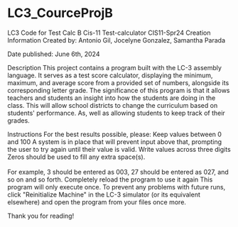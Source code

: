 # LC3_CourceProjB
LC3 Code for Test Calc B Cis-11
Test-calculator
CIS11-Spr24
Creation Information
Created by: Antonio Gil, Jocelyne Gonzalez, Samantha Parada

Date published: June 6th, 2024

Description
This project contains a program built with the LC-3 assembly language. It serves as a test score calculator, displaying the minimum, maximum, and average score from a provided set of numbers, alongside its corresponding letter grade. The significance of this program is that it allows teachers and students an insight into how the students are doing in the class. This will allow school districts to change the curriculum based on students' performance. As, well as allowing students to keep track of their grades.

Instructions
For the best results possible, please:
Keep values between 0 and 100
A system is in place that will prevent input above that, prompting the user to try again until their value is valid.
Write values across three digits
Zeros should be used to fill any extra space(s).</br></br>
For example, 3 should be entered as 003, 27 should be entered as 027, and so on and so forth.
Completely reload the program to use it again
This program will only execute once. To prevent any problems with future runs, click "Reinitialize Machine" in the LC-3 simulator (or its equivalent elsewhere) and open the program from your files once more.

Thank you for reading!
